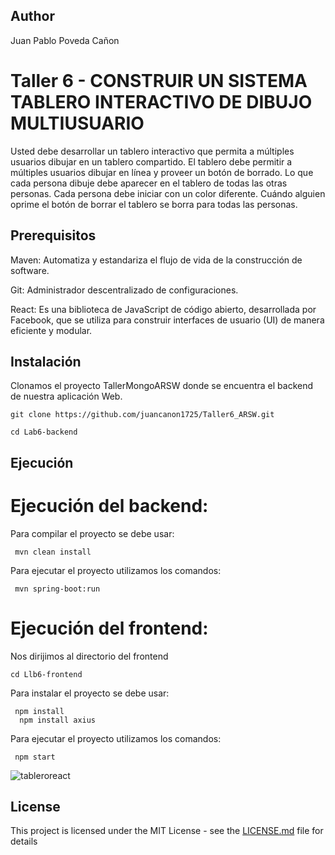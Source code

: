 ## Author

Juan Pablo Poveda Cañon

# Taller 6 - CONSTRUIR UN SISTEMA TABLERO INTERACTIVO DE DIBUJO MULTIUSUARIO

Usted debe  desarrollar un tablero interactivo que permita a múltiples usuarios dibujar en un tablero compartido. El tablero debe permitir a múltiples usuarios dibujar en línea y proveer un botón de borrado. Lo que cada persona dibuje debe aparecer en el tablero de todas las otras personas. Cada persona debe iniciar con un color diferente. Cuándo alguien oprime el botón de borrar el tablero se borra para todas las personas.

## Prerequisitos

Maven: Automatiza y estandariza el flujo de vida de la construcción de software.

Git: Administrador descentralizado de configuraciones.

React: Es una biblioteca de JavaScript de código abierto, desarrollada por Facebook, que se utiliza para construir interfaces de usuario (UI) de manera eficiente y modular. 
 
## Instalación

Clonamos el proyecto TallerMongoARSW donde se encuentra el backend de nuestra aplicación Web.  

```
git clone https://github.com/juancanon1725/Taller6_ARSW.git

cd Lab6-backend
```

## Ejecución

# Ejecución del backend:

Para compilar el proyecto se debe usar:

```
 mvn clean install
```

Para ejecutar el proyecto utilizamos los comandos:

```
 mvn spring-boot:run 
```

# Ejecución del frontend:

Nos dirijimos al directorio del frontend

```
cd Llb6-frontend
```

Para instalar el proyecto se debe usar:

```
 npm install
  npm install axius
```

Para ejecutar el proyecto utilizamos los comandos:

```
 npm start
```

![tableroreact](https://github.com/user-attachments/assets/4f31b167-08df-460d-966c-d4262238f600)

## License

This project is licensed under the MIT License - see the [LICENSE.md](LICENSE.md) file for details

